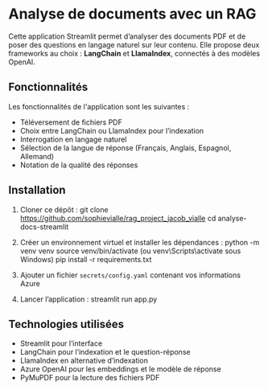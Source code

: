# Analyse de documents avec un RAG

Cette application Streamlit permet d’analyser des documents PDF et de poser des questions en langage naturel sur leur contenu. Elle propose deux frameworks au choix : **LangChain** et **LlamaIndex**, connectés à des modèles OpenAI.

## Fonctionnalités
Les fonctionnalités de l'application sont les suivantes : 
- Téléversement de fichiers PDF
- Choix entre LangChain ou LlamaIndex pour l’indexation
- Interrogation en langage naturel
- Sélection de la langue de réponse (Français, Anglais, Espagnol, Allemand)
- Notation de la qualité des réponses

## Installation

1. Cloner ce dépôt :
   git clone https://github.com/sophievialle/rag_project_jacob_vialle
   cd analyse-docs-streamlit

2. Créer un environnement virtuel et installer les dépendances :
   python -m venv venv
   source venv/bin/activate  (ou venv\Scripts\activate sous Windows)
   pip install -r requirements.txt

3. Ajouter un fichier `secrets/config.yaml` contenant vos informations Azure

4. Lancer l’application :
   streamlit run app.py

## Technologies utilisées

- Streamlit pour l’interface
- LangChain pour l’indexation et le question-réponse
- LlamaIndex en alternative d’indexation
- Azure OpenAI pour les embeddings et le modèle de réponse
- PyMuPDF pour la lecture des fichiers PDF




